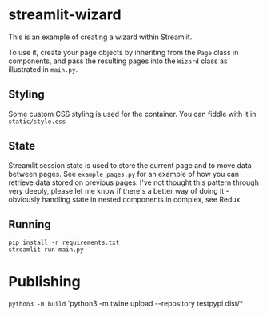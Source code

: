 # streamlit-wizard
This is an example of creating a wizard within Streamlit.

To use it, create your page objects by inheriting from the `Page` class in components,
and pass the resulting pages into the `Wizard` class as illustrated in `main.py`.

## Styling
Some custom CSS styling is used for the container. You can fiddle with it in `static/style.css`

## State
Streamlit session state is used to store the current page and to move data between pages. See `example_pages.py`
for an example of how you can retrieve data stored on previous pages. I've not thought this pattern through
very deeply, please let me know if there's a better way of doing it - obviously handling state in nested
components in complex, see Redux.

## Running
```
pip install -r requirements.txt
streamlit run main.py
```

# Publishing
`python3 -m build`
`python3 -m twine upload --repository testpypi dist/*

